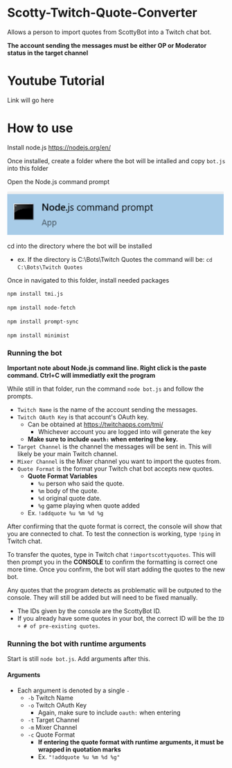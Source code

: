 # Scotty-Twitch-Quote-Converter
Allows a person to import quotes from ScottyBot into a Twitch chat bot. 

__The account sending the messages must be either OP or Moderator status in the target channel__

# Youtube Tutorial
Link will go here

# How to use
Install node.js https://nodejs.org/en/

Once installed, create a folder where the bot will be intalled and copy `bot.js` into this folder

Open the Node.js command prompt
<div align="Left">
	<div>
		<img width="500" src="Media/Node Command Line.png" alt="Awesome Node.js">
	</div>
</div>

cd into the directory where the bot will be installed
* ex. If the directory is  C:\Bots\Twitch Quotes the command will be: `cd C:\Bots\Twitch Quotes`

Once in navigated to this folder, install needed packages
```
npm install tmi.js

npm install node-fetch

npm install prompt-sync

npm install minimist
```
### Running the bot
__Important note about Node.js command line. Right click is the paste command. Ctrl+C will immediatly exit the program__

While still in that folder, run the command `node bot.js` and follow the prompts.
* `Twitch Name` is the name of the account sending the messages.
* `Twitch OAuth Key` is that account's OAuth key.
	* Can be obtained at https://twitchapps.com/tmi/
		* Whichever account you are logged into will generate the key
	* __Make sure to include `oauth:` when entering the key.__
* `Target Channel` is the channel the messages will be sent in. This will likely be your main Twitch channel.
* `Mixer Channel` is the Mixer channel you want to import the quotes from.
* `Quote Format` is the format your Twitch chat bot accepts new quotes. 
	* __Quote Format Variables__
		* `%u`   person who said the quote.
		* `%m`   body of the quote.
		* `%d`   original quote date.
		* `%g`   game playing when quote added
	* Ex. `!addquote %u %m %d %g`
		
     
After confirming that the quote format is correct, the console will show that you are connected to chat. To test the connection is working, type `!ping` in Twitch chat.

To transfer the quotes, type in Twitch chat `!importscottyquotes`. This will then prompt you in the __CONSOLE__ to confirm the formatting is correct one more time. Once you confirm, the bot will start adding the quotes to the new bot.

Any quotes that the program detects as problematic will be outputed to the console. They will still be added but will need to be fixed manually.
* The IDs given by the console are the ScottyBot ID.
* If you already have some quotes in your bot, the correct ID will be the `ID + # of pre-existing quotes`.

### Running the bot with runtime arguments
Start is still `node bot.js`. Add arguments after this. 

#### Arguments
* Each argument is denoted by a single `-`
	* `-b` Twitch Name
	* `-o` Twitch OAuth Key
		* Again, make sure to include `oauth:` when entering
	* `-t` Target Channel
	* `-m` Mixer Channel
	* `-c` Quote Format
		* __If entering the quote format with runtime arguments, it must be wrapped in quotation marks__
		* Ex. `"!addquote %u %m %d %g"`

